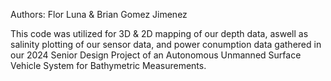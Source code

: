  Authors: Flor Luna & Brian Gomez Jimenez 

 This code was utilized for 3D & 2D mapping of our depth data, aswell as salinity plotting of our sensor data, and power conumption data gathered in our 2024 Senior Design Project of an Autonomous Unmanned Surface Vehicle System for Bathymetric Measurements.
